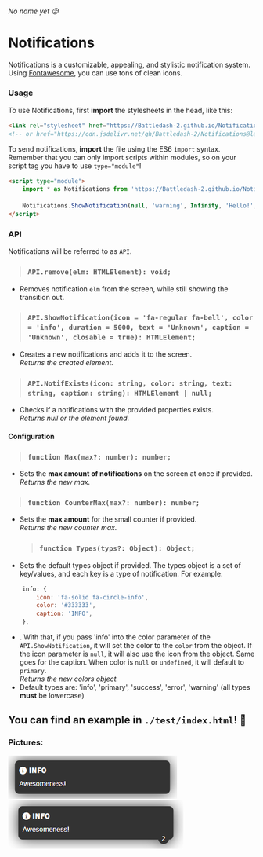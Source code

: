 ###### No name yet 😥

# Notifications

Notifications is a customizable, appealing, and stylistic notification system.<br/>
Using [Fontawesome](https://fontawesome.com/), you can use tons of clean icons.

### Usage

To use Notifications, first **import** the stylesheets in the head, like this:

```html
<link rel="stylesheet" href="https://Battledash-2.github.io/Notifications/src/styles.css" />
<!-- or href="https://cdn.jsdelivr.net/gh/Battledash-2/Notifications@latest/src/styles.css" /> -->
```

To send notifications, **import** the file using the ES6 `import` syntax. Remember that you can only import scripts within modules, so on your script tag you have to use `type="module"`!

```html
<script type="module">
	import * as Notifications from 'https://Battledash-2.github.io/Notifications/src/script.js'; // or 'https://cdn.jsdelivr.net/gh/Battledash-2/Notifications@latest/src/script.js';

	Notifications.ShowNotification(null, 'warning', Infinity, 'Hello!', 'INFO');
</script>
```

### API

Notifications will be referred to as `API`.

> ### `API.remove(elm: HTMLElement): void;`

-   Removes notification `elm` from the screen, while still showing the transition out.

> ### `API.ShowNotification(icon = 'fa-regular fa-bell', color = 'info', duration = 5000, text = 'Unknown', caption = 'Unknown', closable = true): HTMLElement;`

-   Creates a new notifications and adds it to the screen.<br/> _Returns the created element._

> ### `API.NotifExists(icon: string, color: string, text: string, caption: string): HTMLElement | null;`

-   Checks if a notifications with the provided properties exists.<br/>_Returns null or the element found._

#### Configuration

> ### `function Max(max?: number): number;`

-   Sets the **max amount of notifications** on the screen at once if provided.<br />_Returns the new max._

> ### `function CounterMax(max?: number): number;`

-   Sets the **max amount** for the small counter if provided.<br />_Returns the new counter max._

    > ### `function Types(typs?: Object): Object;`

-   Sets the default types object if provided. The types object is a set of key/values, and each key is a type of notification. For example:

```js
	info: {
		icon: 'fa-solid fa-circle-info',
		color: '#333333',
		caption: 'INFO',
	},
```

-   . With that, if you pass 'info' into the color parameter of the `API.ShowNotification`, it will set the color to the `color` from the object. If the icon parameter is `null`, it will also use the icon from the object. Same goes for the caption. When color is `null` or `undefined`, it will default to `primary`. <br />_Returns the new colors object._
-   Default types are: 'info', 'primary', 'success', 'error', 'warning' (all types **must** be lowercase)

## You can find an example in `./test/index.html`! 🧪

### Pictures:<br/>

![example picture](https://raw.githubusercontent.com/Battledash-2/Notifications/c49ee8d31e883fd284072598e3728303b966e133/screenshots/screenshot0.png)<br/>
![example picture](https://raw.githubusercontent.com/Battledash-2/Notifications/c49ee8d31e883fd284072598e3728303b966e133/screenshots/screenshot1.png)
